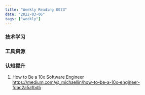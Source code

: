 ```yaml
---
title: "Weekly Reading 0073"
date: "2022-03-06"
tags: ["weekly"]
---
```


### 技术学习


### 工具资源


### 认知提升
1. How to Be a 10x Software Engineer https://medium.com/@_michaellin/how-to-be-a-10x-engineer-fdac2a5a1bd5
